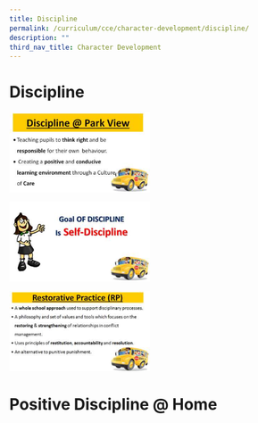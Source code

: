 ```yaml
---
title: Discipline
permalink: /curriculum/cce/character-development/discipline/
description: ""
third_nav_title: Character Development
---
```

# **Discipline**

<img src="/images/Discipline%201.jpg" 
     style="width:50%">

<img src="/images/Discipline2.jpg" 
     style="width:50%">
		 
<img src="/images/Discipline3.jpg" 
     style="width:50%">
		 
		 
# 	**Positive Discipline @ Home**